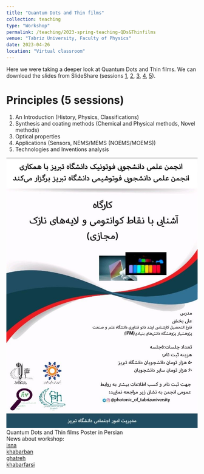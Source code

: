 ```yaml
---
title: "Quantum Dots and Thin films"
collection: teaching
type: "Workshop"
permalink: /teaching/2023-spring-teaching-QDs&Thinfilms
venue: "Tabriz University, Faculty of Physics"
date: 2023-04-26
location: "Virtual classroom"
---
```


Here we were taking a deeper look at Quantum Dots and Thin films.
We can download the slides from SlideShare (sessions <a href="https://www.slideshare.net/alibakhshi15/qdthinfilms1pptx">1</a>,
<a href="https://www.slideshare.net/alibakhshi15/qdthinfilms2pptx">2</a>, <a href="https://www.slideshare.net/alibakhshi15/qdthinfilms3pptx">3</a>, 
<a href="https://www.slideshare.net/alibakhshi15/qdthinfilms4pptx">4</a>, <a href="https://www.slideshare.net/alibakhshi15/qdthinfilms5pptx">5</a>).

Principles (5 sessions)
======
1) An Introduction (History, Physics, Classifications)   
2) Synthesis and coating methods (Chemical and Physical methods, Novel methods)  
3) Optical properties  
4) Applications (Sensors, NEMS/MEMS (NOEMS/MOEMS))  
5) Technologies and Inventions analysis   

![socialqta.jpg](/images/teachings/QD&ThinFilm.jpg)<br>
Quantum Dots and Thin films Poster in Persian<br>
News about workshop:<br>
<a href="https://www.isna.ir/news/1402012210936/%D8%A2%D8%B4%D9%86%D8%A7%DB%8C%DB%8C-%D8%A8%D8%A7-%D9%86%D9%82%D8%A7%D8%B7-%DA%A9%D9%88%D8%A7%D9%86%D8%AA%D9%88%D9%85%DB%8C-%D9%88-%D9%84%D8%A7%DB%8C%D9%87-%D9%87%D8%A7%DB%8C-%D9%86%D8%A7%D8%B2%DA%A9-%D8%AF%D8%B1-%DA%A9%D8%A7%D8%B1%DA%AF%D8%A7%D9%87-%D8%AF%D8%A7%D9%86%D8%B4%D8%AC%D9%88%DB%8C%DB%8C"> isna </a> <br>
<a href="https://37508438.khabarban.com/"> khabarban </a><br>
<a href="https://www.ghatreh.com/news/nn14020148595210106880/%D8%A2%D8%B4%D9%86%D8%A7%DB%8C%DB%8C-%D9%86%D9%82%D8%A7%D8%B7-%DA%A9%D9%88%D8%A7%D9%86%D8%AA%D9%88%D9%85%DB%8C-%D9%84%D8%A7%DB%8C%D9%87-%D9%87%D8%A7%DB%8C-%D9%86%D8%A7%D8%B2%DA%A9-%DA%A9%D8%A7%D8%B1%DA%AF%D8%A7%D9%87-%D8%AF%D8%A7%D9%86%D8%B4%D8%AC%D9%88%DB%8C%DB%8C"> ghatreh </a><br>
<a href="https://s1.khabarfarsi.com/u/144741972"> khabarfarsi </a><br>
